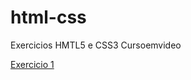# html-css
 Exercicios HMTL5 e CSS3 Cursoemvideo

<a href="https://carlosalberto268.github.io/html-css/Exercicios/Ex0001/index.html">Exercicio 1</a>



